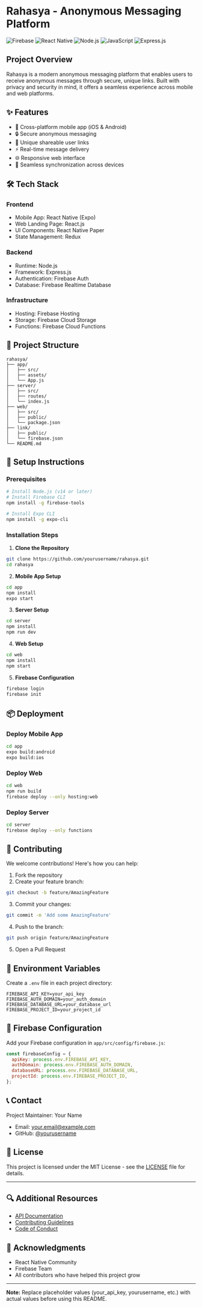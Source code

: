 # Rahasya - Anonymous Messaging Platform

![Firebase](https://img.shields.io/badge/Firebase-FFCA28?style=for-the-badge&logo=firebase&logoColor=black)
![React Native](https://img.shields.io/badge/React_Native-20232A?style=for-the-badge&logo=react&logoColor=61DAFB)
![Node.js](https://img.shields.io/badge/Node.js-43853D?style=for-the-badge&logo=node.js&logoColor=white)
![JavaScript](https://img.shields.io/badge/JavaScript-F7DF1E?style=for-the-badge&logo=javascript&logoColor=black)
![Express.js](https://img.shields.io/badge/Express.js-404D59?style=for-the-badge)

## Project Overview

Rahasya is a modern anonymous messaging platform that enables users to receive anonymous messages through secure, unique links. Built with privacy and security in mind, it offers a seamless experience across mobile and web platforms.

## ✨ Features

- 📱 Cross-platform mobile app (iOS & Android)
- 🔒 Secure anonymous messaging
- 🔗 Unique shareable user links
- ⚡ Real-time message delivery
- 🌐 Responsive web interface
- 🔄 Seamless synchronization across devices

## 🛠️ Tech Stack

### Frontend
- Mobile App: React Native (Expo)
- Web Landing Page: React.js
- UI Components: React Native Paper
- State Management: Redux

### Backend
- Runtime: Node.js
- Framework: Express.js
- Authentication: Firebase Auth
- Database: Firebase Realtime Database

### Infrastructure
- Hosting: Firebase Hosting
- Storage: Firebase Cloud Storage
- Functions: Firebase Cloud Functions

## 📁 Project Structure

```
rahasya/
├── app/
│   ├── src/
│   ├── assets/
│   └── App.js
├── server/
│   ├── src/
│   ├── routes/
│   └── index.js
├── web/
│   ├── src/
│   ├── public/
│   └── package.json
├── link/
│   ├── public/
│   └── firebase.json
└── README.md
```

## 🚀 Setup Instructions

### Prerequisites

```bash
# Install Node.js (v14 or later)
# Install Firebase CLI
npm install -g firebase-tools

# Install Expo CLI
npm install -g expo-cli
```

### Installation Steps

1. **Clone the Repository**
```bash
git clone https://github.com/yourusername/rahasya.git
cd rahasya
```

2. **Mobile App Setup**
```bash
cd app
npm install
expo start
```

3. **Server Setup**
```bash
cd server
npm install
npm run dev
```

4. **Web Setup**
```bash
cd web
npm install
npm start
```

5. **Firebase Configuration**
```bash
firebase login
firebase init
```

## 📦 Deployment

### Deploy Mobile App
```bash
cd app
expo build:android
expo build:ios
```

### Deploy Web
```bash
cd web
npm run build
firebase deploy --only hosting:web
```

### Deploy Server
```bash
cd server
firebase deploy --only functions
```

## 🤝 Contributing

We welcome contributions! Here's how you can help:

1. Fork the repository
2. Create your feature branch:
```bash
git checkout -b feature/AmazingFeature
```
3. Commit your changes:
```bash
git commit -m 'Add some AmazingFeature'
```
4. Push to the branch:
```bash
git push origin feature/AmazingFeature
```
5. Open a Pull Request

## 📝 Environment Variables

Create a `.env` file in each project directory:

```env
FIREBASE_API_KEY=your_api_key
FIREBASE_AUTH_DOMAIN=your_auth_domain
FIREBASE_DATABASE_URL=your_database_url
FIREBASE_PROJECT_ID=your_project_id
```

## 🔑 Firebase Configuration

Add your Firebase configuration in `app/src/config/firebase.js`:

```javascript
const firebaseConfig = {
  apiKey: process.env.FIREBASE_API_KEY,
  authDomain: process.env.FIREBASE_AUTH_DOMAIN,
  databaseURL: process.env.FIREBASE_DATABASE_URL,
  projectId: process.env.FIREBASE_PROJECT_ID,
};
```

## 📞 Contact

Project Maintainer: Your Name
- Email: your.email@example.com
- GitHub: [@yourusername](https://github.com/yourusername)

## 📄 License

This project is licensed under the MIT License - see the [LICENSE](LICENSE) file for details.

---

## 🔍 Additional Resources

- [API Documentation](docs/API.md)
- [Contributing Guidelines](CONTRIBUTING.md)
- [Code of Conduct](CODE_OF_CONDUCT.md)

## 🙏 Acknowledgments

- React Native Community
- Firebase Team
- All contributors who have helped this project grow

---

**Note:** Replace placeholder values (your_api_key, yourusername, etc.) with actual values before using this README.
